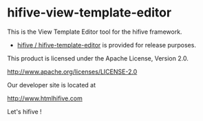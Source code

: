 hifive-view-template-editor
===========================

This is the View Template Editor tool for the hifive framework.

- [hifive / hifive-template-editor](https://github.com/hifive/hifive-template-editor/) is provided for release purposes.

This product is licensed under the Apache License, Version 2.0.

 http://www.apache.org/licenses/LICENSE-2.0
 
Our developer site is located at

 http://www.htmlhifive.com
 
Let's hifive !
